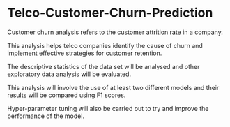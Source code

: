 # Telco-Customer-Churn-Prediction

Customer churn analysis refers to the customer attrition rate in a company.

This analysis helps telco companies identify the cause of churn and implement effective strategies for customer retention.

The descriptive statistics of the data set will be analysed and other exploratory data analysis will be evaluated.

This analysis will involve the use of at least two different models and their results will be compared using F1 scores.

Hyper-parameter tuning will also be carried out to try and improve the performance of the model.
